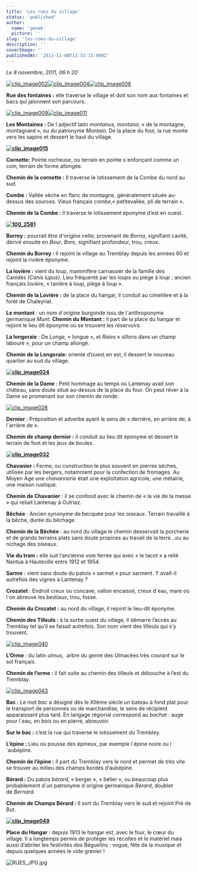 ```yaml
---
title: 'Les rues du village'
status: 'published'
author:
  name: 'geneb'
  picture: ''
slug: 'les-rues-du-village'
description: ''
coverImage: ''
publishedAt: '2011-11-08T13:32:15.000Z'
---
```


*Le 8 novembre, 2011, 06 h 20*  

[![clip_image002](https://beguelins.net/blog/public/Windows-Live-Writer/bf69488ed664_F863/clip_image002_thumb.jpg "clip_image002")](https://beguelins.net/blog/public/Windows-Live-Writer/bf69488ed664_F863/clip_image002_2.jpg)[![clip_image004](https://beguelins.net/blog/public/Windows-Live-Writer/bf69488ed664_F863/clip_image004_thumb.jpg "clip_image004")](https://beguelins.net/blog/public/Windows-Live-Writer/bf69488ed664_F863/clip_image004_2.jpg)[![clip_image006](https://beguelins.net/blog/public/Windows-Live-Writer/bf69488ed664_F863/clip_image006_thumb.jpg "clip_image006")](https://beguelins.net/blog/public/Windows-Live-Writer/bf69488ed664_F863/clip_image006_2.jpg)

**Rue des fontaines :** elle traverse le village et doit son nom aux fontaines et bacs qui jalonnent son parcours.

[![clip_image009](https://beguelins.net/blog/public/Windows-Live-Writer/bf69488ed664_F863/clip_image009_thumb.jpg "clip_image009")](https://beguelins.net/blog/public/Windows-Live-Writer/bf69488ed664_F863/clip_image009_2.jpg)[![clip_image011](https://beguelins.net/blog/public/Windows-Live-Writer/bf69488ed664_F863/clip_image011_thumb.jpg "clip_image011")](https://beguelins.net/blog/public/Windows-Live-Writer/bf69488ed664_F863/clip_image011_2.jpg)

**Les Montaines :** De l´adjectif latin *montanus, montana*, « de la montagne, montagnard », ou du patronyme *Montain*. De la place du four, la rue monte vers les sapins et dessert le haut du village.

[**![clip_image015](https://beguelins.net/blog/public/Windows-Live-Writer/bf69488ed664_F863/clip_image015_thumb.jpg "clip_image015")**](https://beguelins.net/blog/public/Windows-Live-Writer/bf69488ed664_F863/clip_image015_2.jpg)

**Cornette:** Pointe rocheuse, ou terrain en pointe s´enfonçant comme un coin, terrain de forme allongée.

**Chemin de la cornette :** Il traverse le lotissement de la Combe du nord au sud.

**Combe :** Vallée sèche en flanc de montagne, généralement située au-dessus des sources. Vieux français *combe*,« petitevallée, pli de terrain »**.**

**Chemin de la Combe :** il traverse le lotissement éponyme d’est en ouest.

[**![100_2581](https://beguelins.net/blog/public/Windows-Live-Writer/bf69488ed664_F863/100_2581_thumb.jpg "100_2581")**](https://beguelins.net/blog/public/Windows-Live-Writer/bf69488ed664_F863/100_2581.jpg)

**Borrey :** pourrait être d'origine celte, provenant de *Borna*, signifiant cavité, dérivé ensuite en *Bour*, *Bore*, signifiant profondeur, trou, creux.

**Chemin du Borrey :** Il rejoint le village au Tremblay depuis les années 60 et rejoint la rivière éponyme.

**La lovière :** vient du loup, mammifère carnassier de la famille des Canidés *(Canis lupus)*. Lieu fréquenté par les loups ou piège à loup ; ancien français *lovière*, « tanière à loup, piège à loup ».

**Chemin de la Lovière :** de la place du hangar, il conduit au cimetière et à la forêt de Chaleyriat.

**Le montant** : un nom d´origine burgonde issu de l´anthroponyme germanique *Munt.* **Chemin du Montant :** il part de la place du hangar et rejoint le lieu dit éponyme où se trouvent les réservoirs.

**La longeraie** : De *Longe*, « longue », et *Raies* « sillons dans un champ labouré », pour un champ allongé.

**Chemin de la Longeraie:** orienté d’ouest en est, il dessert le nouveau quartier au sud du village.

[**![clip_image024](https://beguelins.net/blog/public/Windows-Live-Writer/bf69488ed664_F863/clip_image024_thumb.jpg "clip_image024")**](https://beguelins.net/blog/public/Windows-Live-Writer/bf69488ed664_F863/clip_image024_2.jpg)

**Chemin de la Dame** : Petit hommage au temps où Lantenay avait son château, sans doute situé au-dessus de la place du four. On peut rêver à la Dame se promenant sur son chemin de ronde.

[![clip_image028](https://beguelins.net/blog/public/Windows-Live-Writer/bf69488ed664_F863/clip_image028_thumb.jpg "clip_image028")](https://beguelins.net/blog/public/Windows-Live-Writer/bf69488ed664_F863/clip_image028_2.jpg)

**Dernier** : Préposition et adverbe ayant le sens de « derrière, en arrière de, à l´arrière de ».

**Chemin de champ dernier :** il conduit au lieu dit éponyme et dessert le terrain de foot et les jeux de boules.

[**![clip_image032](https://beguelins.net/blog/public/Windows-Live-Writer/bf69488ed664_F863/clip_image032_thumb.jpg "clip_image032")**](https://beguelins.net/blog/public/Windows-Live-Writer/bf69488ed664_F863/clip_image032_2.jpg)

**Chavanier :** Ferme, ou construction le plus souvent en pierres sèches, utilisée par les bergers, notamment pour la confection de fromages. Au Moyen Age une *chavannerie* était une exploitation agricole, une métairie, une maison rustique.

**Chemin de Chavanier** : il se confond avec le chemin de « la vie de la messe » qui reliait Lantenay à Outriaz.

**Bêchée** : Ancien synonyme de becquée pour les oiseaux. Terrain travaillé à la bêche, durée du bêchage.

**Chemin de la Bêchée** : au nord du village le chemin desservait la porcherie et de grands terrains plats sans doute propices au travail de la terre…ou au nichage des oiseaux.

**Vie du tram :** elle suit l’ancienne voie ferrée qui avec « le tacot » a relié Nantua à Hauteville entre 1912 et 1954.

**Sarme** : vient sans doute du patois « sarmet » pour sarment. Y avait-il autrefois des vignes à Lantenay ?

**Crozatet** : Endroit creux ou concave, vallon encaissé, creux d´eau, mare où l´on abreuve les bestiaux, trou, fosse.

**Chemin du Crozatet :** au nord du village, il rejoint le lieu-dit éponyme.

**Chemin des Tilleuls :** à la sortie ouest du village, il démarre l’accès au Tremblay tel qu’il se faisait autrefois. Son nom vient des tilleuls qui s’y trouvent.

[![clip_image040](https://beguelins.net/blog/public/Windows-Live-Writer/bf69488ed664_F863/clip_image040_thumb.jpg "clip_image040")](https://beguelins.net/blog/public/Windows-Live-Writer/bf69488ed664_F863/clip_image040_2.jpg)

**L’Orme** : du latin *ulmus*,  arbre du genre des Ulmacées très courant sur le sol français.

**Chemin de l’orme :** il fait suite au chemin des tilleuls et débouche à l’est du Tremblay.

[![clip_image043](https://beguelins.net/blog/public/Windows-Live-Writer/bf69488ed664_F863/clip_image043_thumb.jpg "clip_image043")](https://beguelins.net/blog/public/Windows-Live-Writer/bf69488ed664_F863/clip_image043_2.jpg)

**Bac :** Le mot *bac* a désigné dès le XIIème siècle un bateau à fond plat pour le transport de personnes ou de marchandise, le sens de récipient apparaissant plus tard. En langage régional correspond au *bachat :* auge pour l´eau, en bois ou en pierre, abreuvoir.

**Sur le bac :** c’est la rue qui traverse le lotissement du Trembley.

**L’épine :** Lieu où pousse des épineux, par exemple l´épine noire ou l´aubépine.

**Chemin de l’épine :** Il part du Tremblay vers le nord et permet de très vite se trouver au milieu des champs bordés d’aubépine.

**Bérard :** Du patois *bérard*, « berger », « bélier », ou beaucoup plus probablement d´un patronyme d´origine germanique *Bérard*, doublet de *Bernard.*

**Chemin de Champs Bérard :** Il sort du Tremblay vers le sud et rejoint Pré de But.

[**![clip_image049](https://beguelins.net/blog/public/Windows-Live-Writer/bf69488ed664_F863/clip_image049_thumb.jpg "clip_image049")**](https://beguelins.net/blog/public/Windows-Live-Writer/bf69488ed664_F863/clip_image049_2.jpg)

**Place du Hangar** : depuis 1913 le hangar est, avec le four, le cœur du village. Il a longtemps permis de protéger les récoltes et le matériel mais aussi d’abriter les festivités des Béguelins : vogue, fête de la musique et depuis quelques années le vide grenier !

![RUES_JPG.jpg](https://beguelins.net/blog/public/.RUES_JPG_m.jpg "RUES_JPG.jpg, mai 2014")